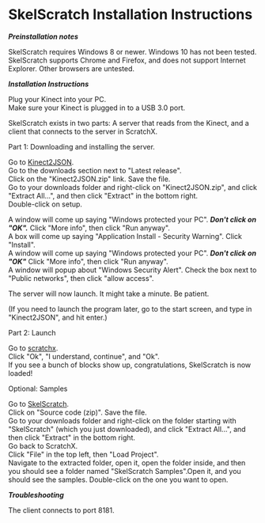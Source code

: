 # SkelScratch Installation Instructions

***Preinstallation notes***

SkelScratch requires Windows 8 or newer. Windows 10 has not been tested.  
SkelScratch supports Chrome and Firefox, and does not support Internet Explorer. Other browsers are untested.

***Installation Instructions***

Plug your Kinect into your PC.  
Make sure your Kinect is plugged in to a USB 3.0 port.

SkelScratch exists in two parts: A server that reads from the Kinect, and a client that connects to the server in ScratchX.

Part 1: Downloading and installing the server.

Go to <a href="https://github.com/visor841/Kinect2JSON/releases" target="_blank">Kinect2JSON</a>.  
Go to the downloads section next to "Latest release".  
Click on the "Kinect2JSON.zip" link. Save the file.  
Go to your downloads folder and right-click on "Kinect2JSON.zip", and click "Extract All...", and then click "Extract" in the bottom right.  
Double-click on setup.

A window will come up saying "Windows protected your PC". ***Don't click on "OK".*** Click "More info", then click "Run anyway".  
A box will come up saying "Application Install - Security Warning". Click "Install".  
A window will come up saying "Windows protected your PC". ***Don't click on "OK"*** Click "More info", then click "Run anyway".  
A window will popup about "Windows Security Alert". Check the box next to "Public networks", then click "allow access".

The server will now launch.  It might take a minute. Be patient.

(If you need to launch the program later, go to the start screen, and type in "Kinect2JSON", and hit enter.)

Part 2: Launch

Go to <a href="http://www.scratchx.org/?url=http://visor841.github.io/SkelScratch/SkelScratch.js#scratch" target="_blank">scratchx</a>.   
Click "Ok", "I understand, continue", and "Ok".  
If you see a bunch of blocks show up, congratulations, SkelScratch is now loaded!

Optional: Samples

Go to <a href="https://github.com/visor841/SkelScratch/releases" target="_blank">SkelScratch</a>.  
Click on "Source code (zip)". Save the file.  
Go to your downloads folder and right-click on the folder starting with "SkelScratch" (which you just downloaded), and click "Extract All...", and then click "Extract" in the bottom right.  
Go back to ScratchX.  
Click "File" in the top left, then "Load Project".  
Navigate to the extracted folder, open it, open the folder inside, and then you should see a folder named "SkelScratch Samples".Open it, and you should see the samples. Double-click on the one you want to open.

***Troubleshooting***

The client connects to port 8181.